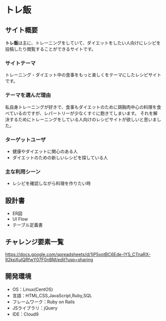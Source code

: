 # トレ飯

## サイト概要
**トレ飯**は主に、トレーニングをしていて、ダイエットをしたい人向けにレシピを投稿したり閲覧することができるサイトです。

### サイトテーマ
トレーニング・ダイエット中の食事をもっと楽しくをテーマにしたレシピサイトです。

### テーマを選んだ理由
私自身トレーニングが好きで、食事もダイエットのために鶏胸肉中心の料理を食べているのですが、レパートリーが少なくすぐに飽きてしまいます。
それを解決するためにトレーニングをしている人向けのレシピサイトが欲しいと思いました。

### ターゲットユーザ
- 健康やダイエットに関心のある人
- ダイエットのための新しいレシピを探している人

### 主な利用シーン
- レシピを確認しながら料理を作りたい時

## 設計書
- ER図
- UI Flow
- テーブル定義書

## チャレンジ要素一覧
<https://docs.google.com/spreadsheets/d/1iP5votBC6Ede-IYS_CTnaRX-92kpXulQRfwY07F0nBM/edit?usp=sharing>

## 開発環境
- OS：Linux(CentOS)
- 言語：HTML,CSS,JavaScript,Ruby,SQL
- フレームワーク：Ruby on Rails
- JSライブラリ：jQuery
- IDE：Cloud9
